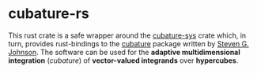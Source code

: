 # cubature-rs

This rust crate is a safe wrapper around the [cubature-sys](https://github.com/dankoschier/cubature-sys) crate which, in turn, provides rust-bindings to the [cubature](https://github.com/stevengj/cubature) package written by [Steven G. Johnson](http://math.mit.edu/~stevenj).
The software can be used for the **adaptive multidimensional integration** (*cubature*) of **vector-valued integrands** over **hypercubes**.